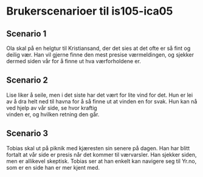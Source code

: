 # Brukerscenarioer til is105-ica05

## Scenario 1
Ola skal på en helgtur til Kristiansand, der det sies at det ofte er så fint
og deilig vær. Han vil gjerne finne den mest presise værmeldingen, og sjekker dermed
siden vår for å finne ut hva værforholdene er.

## Scenario 2
Lise liker å seile, men i det siste har det vært for lite vind for det. Hun er lei av å dra helt ned til
havna for å så finne ut at vinden en for svak. Hun kan nå ved hjelp av vår side, se hvor kraftig  
vinden er, og hvilken retning den går.

## Scenario 3
Tobias skal ut på piknik med kjæresten sin senere på dagen. Han har blitt fortalt at vår side
er presis når det kommer til værvarsler. Han sjekker siden, men er allikevel skeptisk. Tobias ser
at han enkelt kan navigere seg til Yr.no, som er en side han er mer kjent med.
